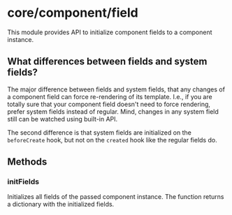 # core/component/field

This module provides API to initialize component fields to a component instance.

## What differences between fields and system fields?

The major difference between fields and system fields, that any changes of a component field can force re-rendering of its template.
I.e., if you are totally sure that your component field doesn't need to force rendering, prefer system fields instead of regular.
Mind, changes in any system field still can be watched using built-in API.

The second difference is that system fields are initialized on the `beforeCreate` hook,
but not on the `created` hook like the regular fields do.

## Methods

### initFields

Initializes all fields of the passed component instance.
The function returns a dictionary with the initialized fields.
